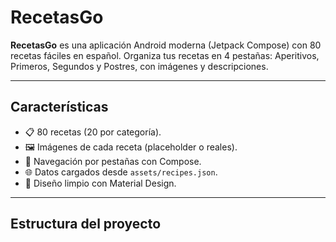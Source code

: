 # RecetasGo

**RecetasGo** es una aplicación Android moderna (Jetpack Compose) con 80 recetas fáciles en español. Organiza tus recetas en 4 pestañas: Aperitivos, Primeros, Segundos y Postres, con imágenes y descripciones.

---

## Características

- 📋 80 recetas (20 por categoría).  
- 🖼️ Imágenes de cada receta (placeholder o reales).  
- 🔄 Navegación por pestañas con Compose.  
- 🌐 Datos cargados desde `assets/recipes.json`.  
- 🚀 Diseño limpio con Material Design.

---

## Estructura del proyecto


